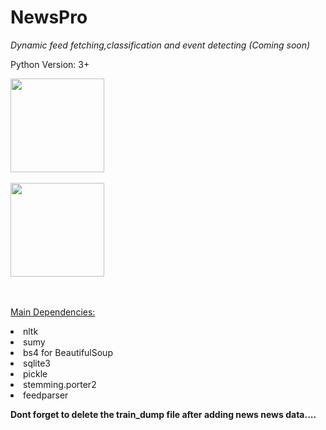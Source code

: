 # NewsPro

<i>Dynamic feed fetching,classification and event detecting (Coming soon)</i>



Python Version: 3+
<p align='left'><img src="https://avatars2.githubusercontent.com/u/13912979?v=3&s=460" height=150 width=150 ><br><br><img src="https://lh3.googleusercontent.com/-pxGd8RYFWAA/VPFVihOYFvI/AAAAAAAAAqQ/xUOpGe4-Bbg74EcAETWECBBUc8YcAOBOwCKgB/w139-h140-p/DSCN1125.JPG" height=150 width=150></p><br><br>
<u>Main Dependencies:</u><br><p>
  <li>nltk<br>
  <li>sumy<br>
  <li>bs4 for BeautifulSoup<br>
  <li>sqlite3<br>
  <li>pickle<br>
  <li>stemming.porter2<br>
  <li>feedparser<br></p>


<b> Dont forget to delete the train_dump file after adding news news data....</b>
  

  
  
